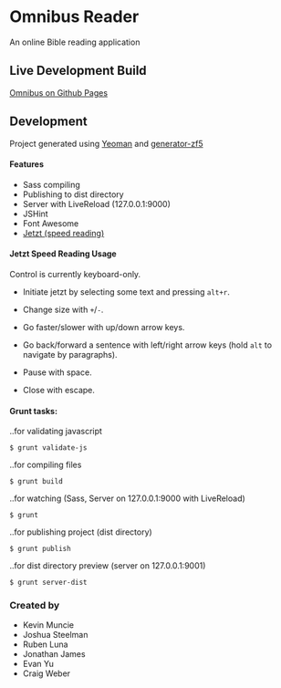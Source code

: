 # Omnibus Reader

An online Bible reading application

## Live Development Build

[Omnibus on Github Pages](http://kmuncie.github.io/omnibus-reader/)

## Development

Project generated using [Yeoman](http://yeoman.io/index.html) and [generator-zf5](https://github.com/juliancwirko/generator-zf5)

#### Features
* Sass compiling
* Publishing to dist directory
* Server with LiveReload (127.0.0.1:9000)
* JSHint
* Font Awesome
* [Jetzt (speed reading)](https://github.com/ds300/jetzt)

#### Jetzt Speed Reading Usage

Control is currently keyboard-only.

- Initiate jetzt by selecting some text and pressing `alt+r`.

- Change size with `+`/`-`.

- Go faster/slower with up/down arrow keys.

- Go back/forward a sentence with left/right arrow keys (hold `alt` to navigate by paragraphs).

- Pause with space.

- Close with escape.

#### Grunt tasks:

..for validating javascript
```
$ grunt validate-js
```
..for compiling files
```
$ grunt build
```
..for watching (Sass, Server on 127.0.0.1:9000 with LiveReload)
```
$ grunt
```
..for publishing project (dist directory)
```
$ grunt publish
```
..for dist directory preview (server on 127.0.0.1:9001)
```
$ grunt server-dist
```

### Created by
* Kevin Muncie
* Joshua Steelman
* Ruben Luna
* Jonathan James
* Evan Yu
* Craig Weber
